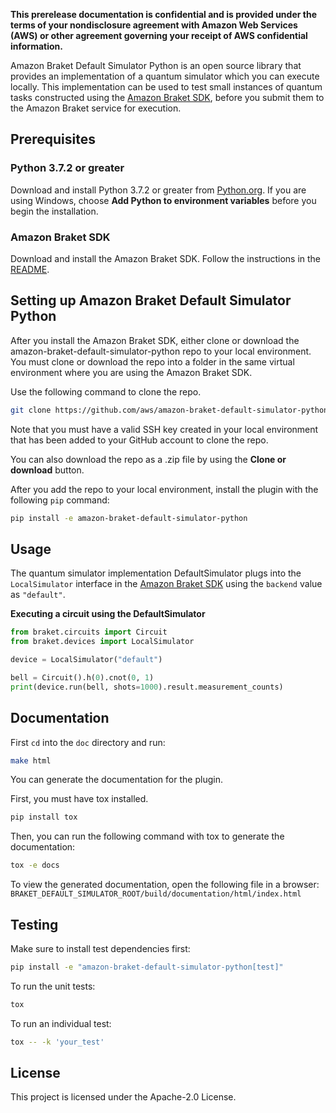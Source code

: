 **This prerelease documentation is confidential and is provided under the terms of your nondisclosure agreement with Amazon Web Services (AWS) or other agreement governing your receipt of AWS confidential information.**

Amazon Braket Default Simulator Python is an open source library that provides an implementation of a quantum simulator 
which you can execute locally. This implementation can be used to test small instances of quantum tasks constructed 
using the [Amazon Braket SDK](https://github.com/aws/braket-python-sdk), before you submit them to the Amazon Braket 
service for execution. 

## Prerequisites

### Python 3.7.2 or greater
Download and install Python 3.7.2 or greater from [Python.org](https://www.python.org/downloads/).
If you are using Windows, choose **Add Python to environment variables** before you begin the installation.

### Amazon Braket SDK
Download and install the Amazon Braket SDK. Follow the instructions in the [README](https://github.com/aws/braket-python-sdk/blob/stable/latest/README.md).

## Setting up Amazon Braket Default Simulator Python
After you install the Amazon Braket SDK, either clone or download the amazon-braket-default-simulator-python repo to your local environment. 
You must clone or download the repo into a folder in the same virtual environment where you are using the Amazon Braket SDK.

Use the following command to clone the repo.

```bash
git clone https://github.com/aws/amazon-braket-default-simulator-python.git
```

Note that you must have a valid SSH key created in your local environment that has been added to your GitHub account to clone the repo.

You can also download the repo as a .zip file by using the **Clone or download** button. 

After you add the repo to your local environment, install the plugin with the following `pip` command:

```bash
pip install -e amazon-braket-default-simulator-python
```

## Usage
The quantum simulator implementation DefaultSimulator plugs into the `LocalSimulator` interface in 
the [Amazon Braket SDK](https://github.com/aws/braket-python-sdk) using the `backend` value as `"default"`.

**Executing a circuit using the DefaultSimulator**
```python
from braket.circuits import Circuit
from braket.devices import LocalSimulator

device = LocalSimulator("default")

bell = Circuit().h(0).cnot(0, 1)
print(device.run(bell, shots=1000).result.measurement_counts)
```

## Documentation

First `cd` into the `doc` directory and run:
```bash
make html
```

You can generate the documentation for the plugin.

First, you must have tox installed.
```bash
pip install tox
```

Then, you can run the following command with tox to generate the documentation:
```bash
tox -e docs
```
To view the generated documentation, open the following file in a browser: `BRAKET_DEFAULT_SIMULATOR_ROOT/build/documentation/html/index.html`

## Testing

Make sure to install test dependencies first:
```bash
pip install -e "amazon-braket-default-simulator-python[test]"
```

To run the unit tests:
```bash
tox
```

To run an individual test:
```bash
tox -- -k 'your_test'
```


## License

This project is licensed under the Apache-2.0 License.

